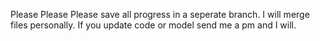 Please Please Please save all progress in a seperate branch. I will merge files personally.
If you update code or model send me a pm and I will. 
